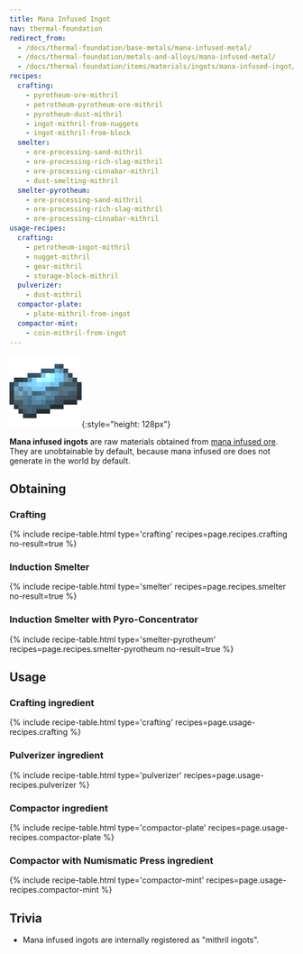 ```yaml
---
title: Mana Infused Ingot
nav: thermal-foundation
redirect_from:
  - /docs/thermal-foundation/base-metals/mana-infused-metal/
  - /docs/thermal-foundation/metals-and-alloys/mana-infused-metal/
  - /docs/thermal-foundation/items/materials/ingots/mana-infused-ingot/
recipes:
  crafting:
    - pyrotheum-ore-mithril
    - petrotheum-pyrotheum-ore-mithril
    - pyrotheum-dust-mithril
    - ingot-mithril-from-nuggets
    - ingot-mithril-from-block
  smelter:
    - ore-processing-sand-mithril
    - ore-processing-rich-slag-mithril
    - ore-processing-cinnabar-mithril
    - dust-smelting-mithril
  smelter-pyrotheum:
    - ore-processing-sand-mithril
    - ore-processing-rich-slag-mithril
    - ore-processing-cinnabar-mithril
usage-recipes:
  crafting:
    - petrotheum-ingot-mithril
    - nugget-mithril
    - gear-mithril
    - storage-block-mithril
  pulverizer:
    - dust-mithril
  compactor-plate:
    - plate-mithril-from-ingot
  compactor-mint:
    - coin-mithril-from-ingot
---
```


![Mana infused ingot](/assets/images/thermal-foundation/ingot-mithril.png){:style="height: 128px"}


**Mana infused ingots** are raw materials obtained from [mana infused
ore](/docs/mana-infused-ore/). They are unobtainable by default, because mana
infused ore does not generate in the world by default.


Obtaining
---------

### Crafting
{% include recipe-table.html type='crafting' recipes=page.recipes.crafting no-result=true %}

### Induction Smelter
{% include recipe-table.html type='smelter' recipes=page.recipes.smelter no-result=true %}

### Induction Smelter with Pyro-Concentrator
{% include recipe-table.html type='smelter-pyrotheum' recipes=page.recipes.smelter-pyrotheum no-result=true %}


Usage
-----

### Crafting ingredient
{% include recipe-table.html type='crafting' recipes=page.usage-recipes.crafting %}

### Pulverizer ingredient
{% include recipe-table.html type='pulverizer' recipes=page.usage-recipes.pulverizer %}

### Compactor ingredient
{% include recipe-table.html type='compactor-plate' recipes=page.usage-recipes.compactor-plate %}

### Compactor with Numismatic Press ingredient
{% include recipe-table.html type='compactor-mint' recipes=page.usage-recipes.compactor-mint %}


Trivia
------

* Mana infused ingots are internally registered as "mithril ingots".
